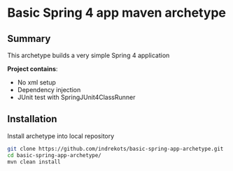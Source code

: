 # Basic Spring 4 app maven archetype

## Summary

This archetype builds a very simple Spring 4 application

**Project contains**:
- No xml setup
- Dependency injection
- JUnit test with SpringJUnit4ClassRunner

## Installation

Install archetype into local repository

```bash
git clone https://github.com/indrekots/basic-spring-app-archetype.git
cd basic-spring-app-archetype/
mvn clean install
```


